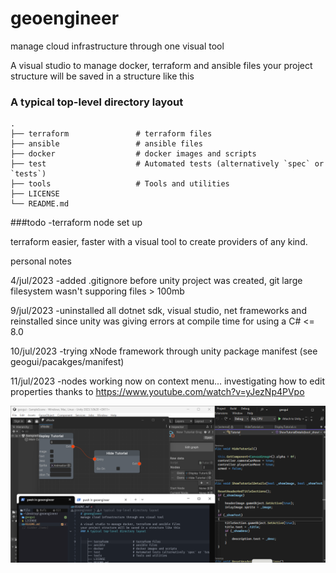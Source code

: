 # geoengineer
manage cloud infrastructure through one visual tool

A visual studio to manage docker, terraform and ansible files
your project structure will be saved in a structure like this
### A typical top-level directory layout

    .
    ├── terraform               # terraform files
    ├── ansible                 # ansible files
    ├── docker                  # docker images and scripts
    ├── test                    # Automated tests (alternatively `spec` or `tests`)
    ├── tools                   # Tools and utilities
    ├── LICENSE
    └── README.md

###todo
-terraform node set up

terraform
easier, faster with a visual tool to create providers of any kind.

personal notes

4/jul/2023
-added .gitignore before unity project was created, git large filesystem wasn't supporing files > 100mb


9/jul/2023
-uninstalled all dotnet sdk, visual studio, net frameworks and reinstalled since unity was giving errors at compile time for using a C# <= 8.0

10/jul/2023
-trying xNode framework through unity package manifest (see geogui/pacakges/manifest)

11/jul/2023
-nodes working now on context menu... investigating how to edit properties
thanks to https://www.youtube.com/watch?v=yJezNp4PVpo  

![Alt text](screenshot.png?raw=true "screenshot of nodes working")


